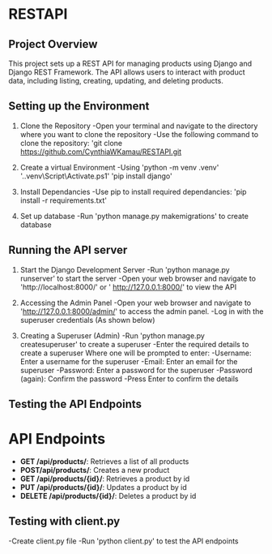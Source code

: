 # RESTAPI 

## Project Overview
This project sets up a REST API for managing products using Django and Django REST Framework. The API allows users to interact with product data, including listing, creating, updating, and deleting products.

## Setting up the Environment
1. Clone the Repository
 -Open your terminal and navigate to the directory where you want to clone the repository
-Use the following command to clone the repository: 'git clone
https://github.com/CynthiaWKamau/RESTAPI.git

2. Create a virtual Environment
-Using 'python -m venv .venv'
'.\.venv\Script\Activate.ps1'
'pip install django'

3. Install Dependancies
-Use pip to install required dependancies: 'pip install -r requirements.txt'

 4. Set up database
 -Run 'python manage.py makemigrations' to create database


 ## Running the API server
 1. Start the Django Development Server
 -Run 'python manage.py runserver' to start the server
 -Open your web browser and navigate to 'http://localhost:8000/' or ' http://127.0.0.1:8000/' to view the API

 2. Accessing the Admin Panel
 -Open your web browser and navigate to 'http://127.0.0.1:8000/admin/' to access the admin panel.
 -Log in with the superuser credentials (As shown below)

 3. Creating a Superuser (Admin)
 -Run 'python manage.py createsuperuser' to create a superuser
 -Enter the required details to create a superuser
 Where one will be prompted to enter:
 -Username: Enter a username for the superuser
 -Email: Enter an email for the superuser
 -Password: Enter a password for the superuser
 -Password (again): Confirm the password
 -Press Enter to confirm the details

 ## Testing the API Endpoints
 # API Endpoints
 - **GET /api/products/**: Retrieves a list of all products
 - **POST/api/products/**: Creates a new product
 - **GET /api/products/{id}/**: Retrieves a product by id
 - **PUT /api/products/{id}/**: Updates a product by id
 - **DELETE /api/products/{id}/**: Deletes a product by id

 ## Testing with client.py
 -Create client.py file
 -Run 'python client.py' to test the API endpoints

 



